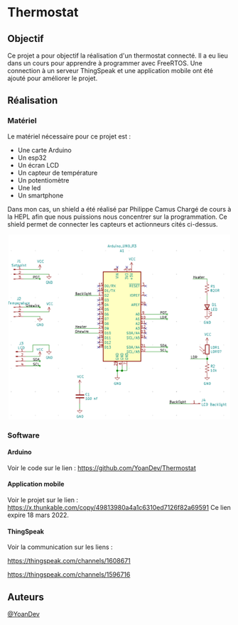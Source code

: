 # Thermostat

 

## Objectif

Ce projet a pour objectif la réalisation d'un thermostat connecté. Il a eu lieu dans un cours pour apprendre à programmer avec FreeRTOS.
Une connection à un serveur ThingSpeak et une application mobile ont été ajouté pour améliorer le projet.

## Réalisation
### Matériel
Le matériel nécessaire pour ce projet est :
* Une carte Arduino
* Un esp32
* Un écran LCD
* Un capteur de température
* Un potentiomètre
* Une led
* Un smartphone

Dans mon cas, un shield a été réalisé par Philippe Camus Chargé de cours à la HEPL afin que nous puissions nous concentrer sur la programmation.
Ce shield permet de connecter les capteurs et actionneurs cités ci-dessus.

<p align="center">
<img src="https://github.com/YoanDev/Thermostat/blob/dev_001/Schematic%20pcb.png" width = "500" heigth = "500">

### Software
#### Arduino
Voir le code sur le lien : https://github.com/YoanDev/Thermostat
#### Application mobile
Voir le projet sur le lien : https://x.thunkable.com/copy/49813980a4a1c6310ed7126f82a69591
Ce lien expire 18 mars 2022.
#### ThingSpeak
Voir la communication sur les liens :

https://thingspeak.com/channels/1608671

https://thingspeak.com/channels/1596716









## Auteurs
[@YoanDev](https://github.com/YoanDev)


